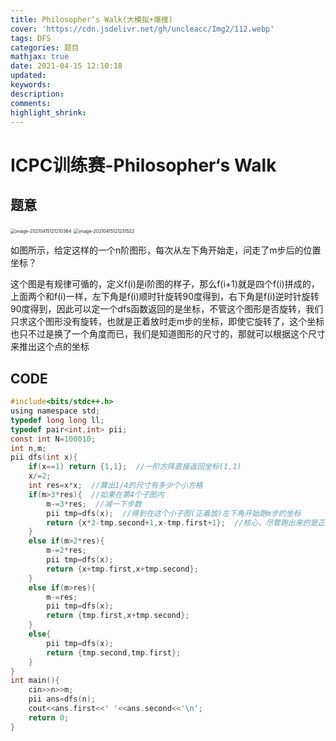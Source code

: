 ```yaml
---
title: Philosopher‘s Walk(大模拟+爆搜)
cover: 'https://cdn.jsdelivr.net/gh/uncleacc/Img2/112.webp'
tags: DFS
categories: 题目
mathjax: true
date: 2021-04-15 12:10:18
updated: 
keywords: 
description: 
comments: 
highlight_shrink: 
---
```


#  ICPC训练赛-Philosopher‘s Walk

## 题意

<img src="https://cdn.jsdelivr.net/gh/uncleacc/sucai_2/20210415121221.png" alt="image-20210415121210364" style="zoom:50%;" />

<img src="https://cdn.jsdelivr.net/gh/uncleacc/sucai_2/20210415121232.png" alt="image-20210415121231522" style="zoom:50%;" />

如图所示，给定这样的一个n阶图形，每次从左下角开始走，问走了m步后的位置坐标？

这个图是有规律可循的，定义f(i)是i阶图的样子，那么f(i+1)就是四个f(i)拼成的，上面两个和f(i)一样，左下角是f(i)顺时针旋转90度得到，右下角是f(i)逆时针旋转90度得到，因此可以定一个dfs函数返回的是坐标，不管这个图形是否旋转，我们只求这个图形没有旋转，也就是正着放时走m步的坐标，即使它旋转了，这个坐标也只不过是换了一个角度而已，我们是知道图形的尺寸的，那就可以根据这个尺寸来推出这个点的坐标

## CODE

```c
#include<bits/stdc++.h>
using namespace std;
typedef long long ll;
typedef pair<int,int> pii;
const int N=100010;
int n,m; 
pii dfs(int x){
	if(x==1) return {1,1};  //一阶方阵直接返回坐标(1,1)
	x/=2;  
	int res=x*x;  //算出1/4的尺寸有多少个小方格
	if(m>3*res){  //如果在第4个子图内
		m-=3*res;  //减一下步数
		pii tmp=dfs(x);  //得到在这个小子图(正着放)左下角开始跑m步的坐标
		return {x*2-tmp.second+1,x-tmp.first+1};  //核心，尽管跑出来的是正着放的坐标，但是可以转化为在当前图形的坐标
	}
	else if(m>2*res){
		m-=2*res;
		pii tmp=dfs(x);
		return {x+tmp.first,x+tmp.second};
	}
	else if(m>res){
		m-=res;
		pii tmp=dfs(x);
		return {tmp.first,x+tmp.second};
	}
	else{
		pii tmp=dfs(x);
		return {tmp.second,tmp.first};
	}
}
int main(){
    cin>>n>>m;
    pii ans=dfs(n);
    cout<<ans.first<<' '<<ans.second<<'\n';
    return 0;
}
```

